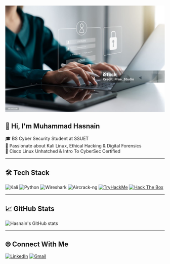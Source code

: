 ![Tech Banner](https://github.com/Mhas40/Mhas40/blob/main/istockphoto-2163352281-1024x1024.jpg?raw=true)

## 👋 Hi, I'm Muhammad Hasnain

🎓 BS Cyber Security Student at SSUET  
🔐 Passionate about Kali Linux, Ethical Hacking & Digital Forensics  
📜 Cisco Linux Unhatched & Intro To CyberSec Certified  
 

---

## 🛠️ Tech Stack
![Kali](https://img.shields.io/badge/Kali_Linux-557C94?style=for-the-badge&logo=kali-linux&logoColor=white)
![Python](https://img.shields.io/badge/Python-3670A0?style=for-the-badge&logo=python&logoColor=ffdd54)
![Wireshark](https://img.shields.io/badge/Wireshark-1A1A1A?style=for-the-badge&logo=wireshark)
![Aircrack-ng](https://img.shields.io/badge/Aircrack--ng-00758F?style=for-the-badge&logo=aircrack-ng&logoColor=white)
[![TryHackMe](https://img.shields.io/badge/TryHackMe-212C42?style=for-the-badge&logo=tryhackme&logoColor=red)](https://tryhackme.com/)
[![Hack The Box](https://img.shields.io/badge/Hack%20The%20Box-111927?style=for-the-badge&logo=hack-the-box&logoColor=limegreen)](https://www.hackthebox.com/)

---

## 📈 GitHub Stats
![Hasnain's GitHub stats](https://github-readme-stats.vercel.app/api?username=Mhas40&show_icons=true&theme=dark)

---

## 🌐 Connect With Me
[![LinkedIn](https://img.shields.io/badge/LinkedIn-blue?logo=linkedin&logoColor=white)]([https://linkedin.com/in/your-profile](https://www.linkedin.com/in/muhammad-hasnain-889788288/))
[![Gmail](https://img.shields.io/badge/Gmail-D14836?style=for-the-badge&logo=gmail&logoColor=white)](muhammad.hasnain77550@gmail.com)

